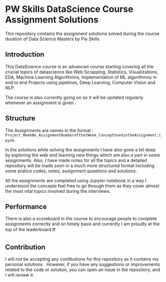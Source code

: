 # PW Skills DataScience Course Assignment Solutions 

This repository contains the assignment solutions solved during the course duration of Data Science Masters by Pw Skills

## Introduction

This DataScience course is  an advanced course starting covering all the crucial topics of datascience like Web Scrapping, Statistics, Visualizations, EDA, Machine Learning Algorithmns, Implementation of ML algorithmns in end to end Projects using pipelines, Deep Learning, Computer Vision and NLP.

The course is also currently going on so it will be updated regularly whenever an assignment is given .


## Structure

The Assignments are names in the format :  ``Project_WeekNo_AssignmentNumberofthatWeek_ConceptUsedintheAssignment.ipynb``.

In the solutions while solving the assignments I have also gone a bit deep by exploring the web and learning new things which are also a part in some assignments. Also, I have made notes for all the topics and a detailed repository will be made soon in a much more structured format including some pratice codes, notes, assignment questions and solutions.

All the assignments are completed using Jupyter notebook in a way I understood the concepts feel free to go through them as they cover almost the most vital topics involved during the interviews.


## Performance

There is also a scoreboard in the course to encourage people to complete assignments correctly and on timely basis and currently I am proudly at the top of the leaderboard ❗❗


## Contribution

I will not be accepting any contibutions for this repository as it contains my personal solutions . However, if you have any suggestions or improvements related to the code or solution, you can open an issue in the repository, and I will review it.


